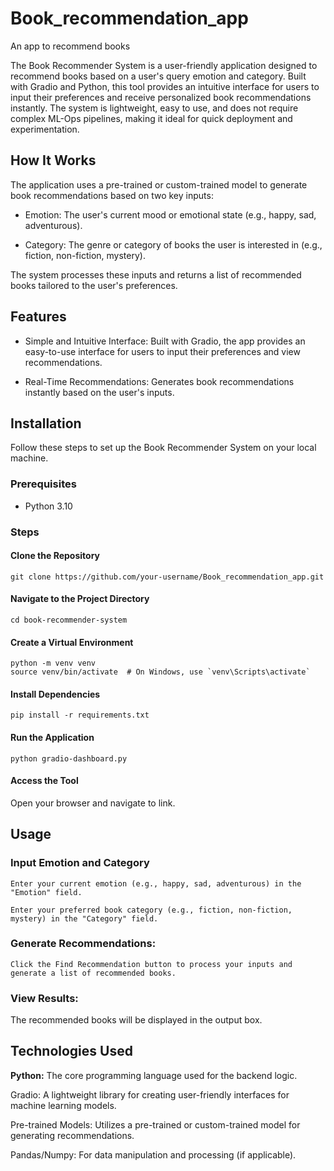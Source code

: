 # Book_recommendation_app
An app to recommend books

The Book Recommender System is a user-friendly application designed to recommend books based on a user's query emotion and category. Built with Gradio and Python, this tool provides an intuitive interface for users to input their preferences and receive personalized book recommendations instantly. The system is lightweight, easy to use, and does not require complex ML-Ops pipelines, making it ideal for quick deployment and experimentation.

## How It Works

The application uses a pre-trained or custom-trained model to generate book recommendations based on two key inputs:

- Emotion: The user's current mood or emotional state (e.g., happy, sad, adventurous).

- Category: The genre or category of books the user is interested in (e.g., fiction, non-fiction, mystery).

The system processes these inputs and returns a list of recommended books tailored to the user's preferences.

## Features

- Simple and Intuitive Interface: Built with Gradio, the app provides an easy-to-use interface for users to input their preferences and view recommendations.

- Real-Time Recommendations: Generates book recommendations instantly based on the user's inputs.

## Installation

Follow these steps to set up the Book Recommender System on your local machine.

### Prerequisites

- Python 3.10

### Steps

#### Clone the Repository
    git clone https://github.com/your-username/Book_recommendation_app.git
  
#### Navigate to the Project Directory
    cd book-recommender-system
#### Create a Virtual Environment
    python -m venv venv
    source venv/bin/activate  # On Windows, use `venv\Scripts\activate`
#### Install Dependencies
    pip install -r requirements.txt
#### Run the Application
    python gradio-dashboard.py
#### Access the Tool
Open your browser and navigate to link.

## Usage

### Input Emotion and Category

    Enter your current emotion (e.g., happy, sad, adventurous) in the "Emotion" field.

    Enter your preferred book category (e.g., fiction, non-fiction, mystery) in the "Category" field.

### Generate Recommendations:

    Click the Find Recommendation button to process your inputs and generate a list of recommended books.

### View Results:

The recommended books will be displayed in the output box.

## Technologies Used

<b>Python:</b> The core programming language used for the backend logic.

Gradio: A lightweight library for creating user-friendly interfaces for machine learning models.

Pre-trained Models: Utilizes a pre-trained or custom-trained model for generating recommendations.

Pandas/Numpy: For data manipulation and processing (if applicable).

